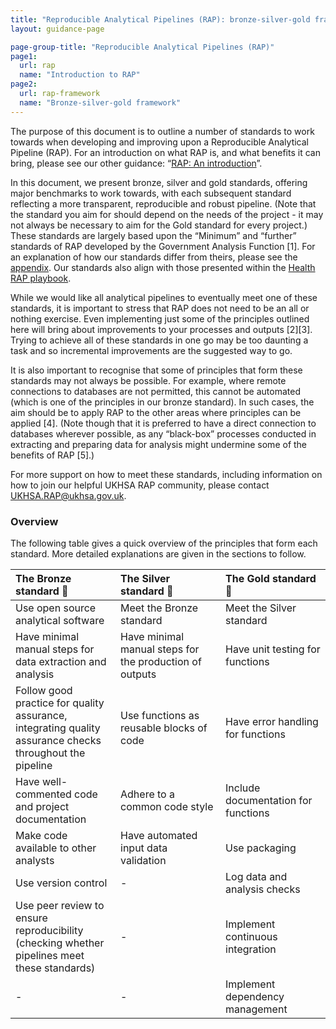 ```yaml
---
title: "Reproducible Analytical Pipelines (RAP): bronze-silver-gold framework"
layout: guidance-page

page-group-title: "Reproducible Analytical Pipelines (RAP)"
page1: 
  url: rap
  name: "Introduction to RAP"
page2: 
  url: rap-framework
  name: "Bronze-silver-gold framework"
---
```


<style>
  td, th{
    width: 30%;
  }
  
  td:first-child{
    background-color:unset;
  }
</style>



The purpose of this document is to outline a number of standards to work towards when developing and improving upon a Reproducible Analytical Pipeline (RAP). For an introduction on what RAP is, and what benefits it can bring, please see our other guidance: “[RAP: An introduction](rap)”.

In this document, we present bronze, silver and gold standards, offering major benchmarks to work towards, with each subsequent standard reflecting a more transparent, reproducible and robust pipeline. (Note that the standard you aim for should depend on the needs of the project - it may not always be necessary to aim for the Gold standard for every project.) These standards are largely based upon the “Minimum” and “further” standards of RAP developed by the Government Analysis Function [1]. For an explanation of how our standards differ from theirs, please see the [appendix](#). Our standards also align with those presented within the [Health RAP playbook](https://nhsengland.github.io/Health-RAP-Playbook-Alpha/). 

While we would like all analytical pipelines to eventually meet one of these standards, it is important to stress that RAP does not need to be an all or nothing exercise. Even implementing just some of the principles outlined here will bring about improvements to your processes and outputs [2][3]. Trying to achieve all of these standards in one go may be too daunting a task and so incremental improvements are the suggested way to go.

It is also important to recognise that some of principles that form these standards may not always be possible. For example, where remote connections to databases are not permitted, this cannot be automated (which is one of the principles in our bronze standard). In such cases, the aim should be to apply RAP to the other areas where principles can be applied [4]. (Note though that it is preferred to have a direct connection to databases wherever possible, as any “black-box” processes conducted in extracting and preparing data for analysis might undermine some of the benefits of RAP [5].)

For more support on how to meet these standards, including information on how to join our helpful UKHSA RAP community, please contact <UKHSA.RAP@ukhsa.gov.uk>.


### Overview

The following table gives a quick overview of the principles that form each standard. More detailed explanations are given in the sections to follow.

| The Bronze standard 🥉 | The Silver standard 🥈 | The Gold standard 🥇 |
|:------- |:------- |:------- |
| Use open source analytical software | Meet the Bronze standard | Meet the Silver standard |
| Have minimal manual steps for data extraction and analysis | Have minimal manual steps for the production of outputs | Have unit testing for functions |
| Follow good practice for quality assurance, integrating quality assurance checks throughout the pipeline | Use functions as reusable blocks of code | Have error handling for functions |
| Have well-commented code and project documentation | Adhere to a common code style | Include documentation for functions |
| Make code available to other analysts | Have automated input data validation | Use packaging |
| Use version control | - | Log data and analysis checks |
| Use peer review to ensure reproducibility (checking whether pipelines meet these standards) | - | Implement continuous integration |
| - | - | Implement dependency management |



